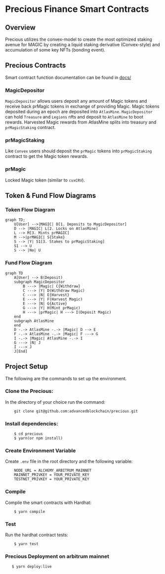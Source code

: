 # Precious Finance Smart Contracts

## Overview

Precious utilizes the convex-model to create the most optimized staking avenue for MAGIC by creating a liquid staking derivative (Convex-style) and accumulation of some key NFTs (bonding event).

## Precious Contracts

Smart contract function documentation can be found in [docs/](https://github.com/advancedblockchain/precious/tree/main/docs)

### MagicDepositor

`MagicDepositor` allows users deposit any amount of Magic tokens and receive back prMagic tokens in exchange of providing Magic. Magic tokens deposited during an epoch are deposited into `AtlasMine`. `MagicDepositor` can hold `Treasure` and `Legions` nfts and deposit to `AtlasMine` to boot rewards. Harvested Magic rewards from AtlasMine splits into treasury and `prMagicStaking` contract.

### prMagicStaking

Like `Convex` users should deposit the `prMagic` tokens into `prMagicStaking` contract to get the Magic token rewards.

### prMagic

Locked Magic token (similar to `cvxCRV`).

## Token & Fund Flow Diagrams

### Token Flow Diagram

```mermaid
graph TD;
    U[User] -->|MAGIC| D[1. Deposits to MagicDepositor]
    D --> |MAGIC| L[2. Locks on AtlasMine]
    L --> M[3. Mints prMAGIC]
    M -->|prMAGIC| S{Stake}
    S --> |Y| S1[3. Stakes to prMagicStaking]
    S1 --> U
    S --> |No| U
```

### Fund Flow Diagram

```mermaid
graph TD
    A[User] --> B(Deposit)
    subgraph MagicDepositor
        B ---> |Magic| C{Withdraw}
        C ---> |Y| D(Withdraw Magic)
        C ---> |N| E{Harvest}
        E ---> |Y| F(Harvest Magic)
        E ---> |N| G{Active}
        G ---> |Y| H(Mint prMagic)
        H ---> |prMagic| H ---> I(Deposit Magic)
    end
    subgraph AtlasMine
    end
    D -.-> AtlasMine -.-> |Magic| D --> E
    F -.-> AtlasMine -.-> |Magic| F ---> G
    I -.-> |Magic| AtlasMine -.-> I
    G ---> |N| J
    I ---> J
    J[End]
```

## Project Setup

The following are the commands to set up the environment.

### Clone the Precious:

In the directory of your choice run the command:

```
    git clone git@github.com:advancedblockchain/precious.git
```

### Install dependencies:

```
    $ cd precious
    $ yarn(or npm install)
```

### Create Environment Variable

Create `.env` file in the root directory and the following variable:

```
    NODE_URL = ALCHEMY_ARBITRUM_MAINNET
    MAINNET_PRIVKEY = YOUR_PRIVATE_KEY
    TESTNET_PRIVKEY = YOUR_PRIVATE_KEY
```

### Compile

Compile the smart contracts with Hardhat:

```
    $ yarn compile
```

### Test

Run the hardhat contract tests:

```
    $ yarn test
```

### Precious Deployment on arbitrum mainnet

```
   $ yarn deploy:live

```